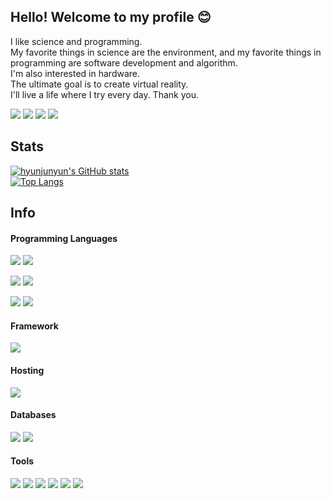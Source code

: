 ## Hello! Welcome to my profile :blush:
I like science and programming. <br>
My favorite things in science are the environment, and my favorite things in programming are software development and algorithm. <br>
I'm also interested in hardware. <br>
The ultimate goal is to create virtual reality.<br>
I'll live a life where I try every day. Thank you.

<span><a href="https://www.notion.so/3795fde7f5b44d809105826b95c6c674"><img src="https://img.shields.io/badge/Notion-000000?style=flat-square&logo=Notion&logoColor=white"></a>
<a href="https://blog.naver.com/kkkths"><img src="https://img.shields.io/badge/Naver Blog-00A98F?style=flat-square&"></a>
<a href="https://hj1211qwer.tistory.com/"><img src="https://img.shields.io/badge/Tistory-1A1F71?style=flat-square&logo=Tistory&logoColor=white"></a></span>
<span><a href="https://www.instagram.com/hj_m_66/"><img src="https://img.shields.io/badge/Instagram-E4405F?style=flat-square&logo=Instagram&logoColor=white"></a>
  
## Stats
[![hyunjunyun's GitHub stats](https://github-readme-stats.vercel.app/api?username=hyunjunyun&theme=dracula)](https://github.com/hyunjunyun/)
<br>
[![Top Langs](https://github-readme-stats.vercel.app/api/top-langs/?username=hyunjunyun&layout=compact&theme=dracula)](https://github.com/hyunjunyun/)
&nbsp;


## Info

#### Programming Languages

<span><img src="https://img.shields.io/badge/Java-DA1F26?style=flat-square&logo=Java&logoColor=white">
  <img src="https://img.shields.io/badge/Python-3776AB?style=flat-square&logo=Python&logoColor=white">
</span>
<span>

<img src="https://img.shields.io/badge/C Sharp-4F0599?style=flat-square&logo=CSharp&logoColor=white"></span>
<span>
<img src="https://img.shields.io/badge/Android-3ddc84?style=flat-square&logo=Android&logoColor=black"></span>

<span><img src="https://img.shields.io/badge/C-A8b9CC?style=flat-square&logo=C&logoColor=black">
<img src="https://img.shields.io/badge/Javascript-F7DF1E?style=flat-square&logo=Javascript&logoColor=white"></span>

#### Framework

<span><img src="https://img.shields.io/badge/Flask-000000?style=flat-square&logo=Flask&logoColor=white">

#### Hosting 
<span><img src="https://img.shields.io/badge/Apache-D22128?style=flat-square&logo=Apache&logoColor=white"></span>


#### Databases

<span><img src="https://img.shields.io/badge/MySQL-4479A1?style=flat-square&logo=MySQL&logoColor=white">
  <img src="https://img.shields.io/badge/SQLite-003B57?style=flat-square&logo=SQLite&logoColor=white">
</span>

#### Tools
<span>
<img src="https://img.shields.io/badge/PyCharm-000000?style=flat-square&logo=PyCharm&logoColor=white">  
<img src="https://img.shields.io/badge/Visual Studio-5C2D91?style=flat-square&logo=VisualStudio&logoColor=white">
<img src="https://img.shields.io/badge/Eclipse IDE-2C2255?style=flat-square&logo=EclipseIDE&logoColor=white">
  <img src="https://img.shields.io/badge/IntelliJ IDEA-000000?style=flat-square&logo=IntelliJIDEA&logoColor=white">
<img src="https://img.shields.io/badge/Android Studio-3ddc84?style=flat-square&logo=AndroidStudio&logoColor=black">
<img src="https://img.shields.io/badge/Microsoft Excel-217346?style=flat-square&logo=MicrosoftExcel&logoColor=white">
</span>


